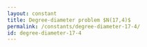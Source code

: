 ```yaml
---
layout: constant
title: Degree-diameter problem $N(17,4)$
permalink: /constants/degree-diameter-17-4/
id: degree-diameter-17-4
---
```


